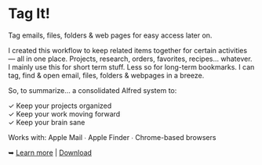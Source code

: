 # Tag It!

Tag emails, files, folders & web pages for easy access later on.

I created this workflow to keep related items together for certain activities — all in one place. Projects, research, orders, favorites, recipes... whatever. I mainly use this for short term stuff. Less so for long-term bookmarks. I can tag, find & open email, files, folders & webpages in a breeze. 

So, to summarize... a consolidated Alfred system to:  

✓  Keep your projects organized  
✓  Keep your work moving forward  
✓  Keep your brain sane

Works with: Apple Mail ∙ Apple Finder ∙ Chrome-based browsers

➥ [Learn more](https://github.com/modrocko/my-alfred-workflows/tree/main/tag%20it) | [Download](https://github.com/modrocko/my-alfred-workflows/releases/latest)
